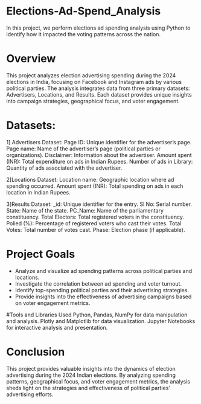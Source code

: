 # Elections-Ad-Spend_Analysis
In this project, we perform elections ad spending analysis using Python to identify how it impacted the voting patterns across the nation.

# Overview
This project analyzes election advertising spending during the 2024 elections in India, focusing on Facebook and Instagram ads by various political parties. The analysis integrates data from three primary datasets: Advertisers, Locations, and Results. Each dataset provides unique insights into campaign strategies, geographical focus, and voter engagement.

# Datasets:
1] Advertisers Dataset:
Page ID: Unique identifier for the advertiser’s page.
Page name: Name of the advertiser’s page (political parties or organizations).
Disclaimer: Information about the advertiser.
Amount spent (INR): Total expenditure on ads in Indian Rupees.
Number of ads in Library: Quantity of ads associated with the advertiser.

2]Locations Dataset:
Location name: Geographic location where ad spending occurred.
Amount spent (INR): Total spending on ads in each location in Indian Rupees.

3]Results Dataset:
_id: Unique identifier for the entry.
Sl No: Serial number.
State: Name of the state.
PC_Name: Name of the parliamentary constituency.
Total Electors: Total registered voters in the constituency.
Polled (%): Percentage of registered voters who cast their votes.
Total Votes: Total number of votes cast.
Phase: Election phase (if applicable).

# Project Goals
- Analyze and visualize ad spending patterns across political parties and locations.
- Investigate the correlation between ad spending and voter turnout.
- Identify top-spending political parties and their advertising strategies.
- Provide insights into the effectiveness of advertising campaigns based on voter engagement metrics.
  
#Tools and Libraries Used
Python, Pandas, NumPy for data manipulation and analysis.
Plotly and Matplotlib for data visualization.
Jupyter Notebooks for interactive analysis and presentation.

# Conclusion
This project provides valuable insights into the dynamics of election advertising during the 2024 Indian elections. By analyzing spending patterns, geographical focus, and voter engagement metrics, the analysis sheds light on the strategies and effectiveness of political parties' advertising efforts.
